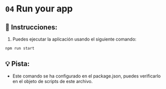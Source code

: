 # `04` Run your app

## 📝 Instrucciones:

1. Puedes ejecutar la aplicación usando el siguiente comando:

```bash
npm run start
```

## 💡 Pista:

+ Este comando se ha configurado en el package.json, puedes verificarlo en el objeto de scripts de este archivo.